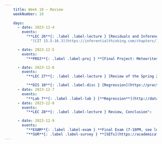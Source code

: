 ```yaml
---
    title: Week 10 – Review
    weekNumber: 10
    
    days:
      - date: 2023-12-4
        events: 
          "**LEC 26**{: .label .label-lecture } [Residuals and Inference](http://datahub.ucsd.edu/user-redirect/git-sync?repo=https://github.com/dsc-courses/dsc10-2023-fa&subPath=lectures/lec26/lec26.ipynb) [✏️](resources/lectures/lec26/lec26.html)":
            "[CIT 15.5-16.3](https://inferentialthinking.com/chapters/15/5/Visual_Diagnostics.html)"

      - date: 2023-12-5
        events:
          "**PROJ**{: .label .label-proj } **[Final Project: Meteorites](http://datahub.ucsd.edu/user-redirect/git-sync?repo=https://github.com/dsc-courses/dsc10-2023-fa&subPath=projects/final-project/final-project.ipynb)** (see [partner guidelines](project-partners))":

      - date: 2023-12-6
        events:
          "**LEC 27**{: .label .label-lecture } [Review of the Spring 2023 Final Exam](resources/lectures/lec27/lec27-blank.pdf) (annotated: [10AM + 1PM](resources/lectures/lec27/lec27-filled.pdf)) [🎥](https://practice.dsc10.com/sp23-final)":

          "**DIS 10**{: .label .label-disc } [Regression](https://practice.dsc10.com/disc10/index.html)":   
      - date: 2023-12-7
        events:
          "**Lab 7**{: .label .label-lab } [**Regression**](http://datahub.ucsd.edu/user-redirect/git-sync?repo=https://github.com/dsc-courses/dsc10-2023-fa&subPath=labs/lab07/lab07.ipynb)":
      - date: 2023-12-8
        events:
          "**LEC 28**{: .label .label-lecture } Review, Conclusion":

      - date: 2023-12-9
        events:
          "**EXAM**{: .label .label-exam } **Final Exam (7-10PM, see location [here](https://docs.google.com/spreadsheets/d/13oQoPFSTEvFCpKqiTjvybolzUNOlkGLRPnAAdUETjiU/edit#gid=0) and details [here](https://edstem.org/us/courses/48101/discussion/3988059))**":
          "**SUR**{: .label .label-survey } **[SETs](https://academicaffairs.ucsd.edu/Modules/Evals/) and [End-of-Quarter Survey](https://docs.google.com/forms/d/e/1FAIpQLSeaQYHSzfjHIVnn-XtIxEBjEacddwEVC2bomgkTV_vVM--wCA/viewform) (due 8AM)**":
---
```




